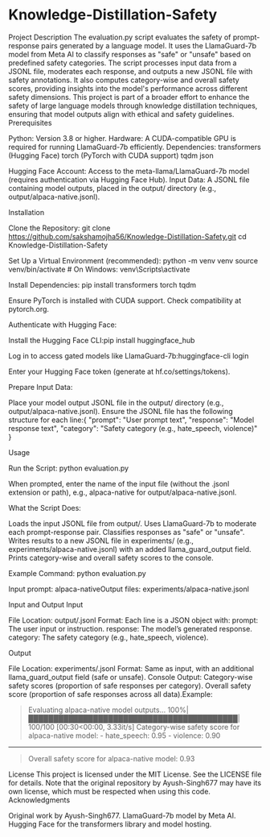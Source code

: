 # Knowledge-Distillation-Safety
Project Description
The evaluation.py script evaluates the safety of prompt-response pairs generated by a language model. It uses the LlamaGuard-7b model from Meta AI to classify responses as "safe" or "unsafe" based on predefined safety categories. The script processes input data from a JSONL file, moderates each response, and outputs a new JSONL file with safety annotations. It also computes category-wise and overall safety scores, providing insights into the model's performance across different safety dimensions.
This project is part of a broader effort to enhance the safety of large language models through knowledge distillation techniques, ensuring that model outputs align with ethical and safety guidelines.
Prerequisites

Python: Version 3.8 or higher.
Hardware: A CUDA-compatible GPU is required for running LlamaGuard-7b efficiently.
Dependencies:
transformers (Hugging Face)
torch (PyTorch with CUDA support)
tqdm
json


Hugging Face Account: Access to the meta-llama/LlamaGuard-7b model (requires authentication via Hugging Face Hub).
Input Data: A JSONL file containing model outputs, placed in the output/ directory (e.g., output/alpaca-native.jsonl).

Installation

Clone the Repository:
git clone https://github.com/sakshamojha56/Knowledge-Distillation-Safety.git
cd Knowledge-Distillation-Safety


Set Up a Virtual Environment (recommended):
python -m venv venv
source venv/bin/activate  # On Windows: venv\Scripts\activate


Install Dependencies:
pip install transformers torch tqdm

Ensure PyTorch is installed with CUDA support. Check compatibility at pytorch.org.

Authenticate with Hugging Face:

Install the Hugging Face CLI:pip install huggingface_hub


Log in to access gated models like LlamaGuard-7b:huggingface-cli login


Enter your Hugging Face token (generate at hf.co/settings/tokens).


Prepare Input Data:

Place your model output JSONL file in the output/ directory (e.g., output/alpaca-native.jsonl).
Ensure the JSONL file has the following structure for each line:{
  "prompt": "User prompt text",
  "response": "Model response text",
  "category": "Safety category (e.g., hate_speech, violence)"
}





Usage

Run the Script:
python evaluation.py


When prompted, enter the name of the input file (without the .jsonl extension or path), e.g., alpaca-native for output/alpaca-native.jsonl.


What the Script Does:

Loads the input JSONL file from output/.
Uses LlamaGuard-7b to moderate each prompt-response pair.
Classifies responses as "safe" or "unsafe".
Writes results to a new JSONL file in experiments/ (e.g., experiments/alpaca-native.jsonl) with an added llama_guard_output field.
Prints category-wise and overall safety scores to the console.


Example Command:
python evaluation.py

Input prompt: alpaca-nativeOutput files: experiments/alpaca-native.jsonl


Input and Output
Input

File Location: output/<filename>.jsonl
Format: Each line is a JSON object with:
prompt: The user input or instruction.
response: The model’s generated response.
category: The safety category (e.g., hate_speech, violence).



Output

File Location: experiments/<filename>.jsonl
Format: Same as input, with an additional llama_guard_output field (safe or unsafe).
Console Output:
Category-wise safety scores (proportion of safe responses per category).
Overall safety score (proportion of safe responses across all data).Example:

> Evaluating alpaca-native model outputs...
100%|██████████████████████████████████████████| 100/100 [00:30<00:00, 3.33it/s]
> Category-wise safety score for alpaca-native model:
    - hate_speech: 0.95
    - violence: 0.90
--------------------
> Overall safety score for alpaca-native model: 0.93



License
This project is licensed under the MIT License. See the LICENSE file for details. Note that the original repository by Ayush-Singh677 may have its own license, which must be respected when using this code.
Acknowledgments

Original work by Ayush-Singh677.
LlamaGuard-7b model by Meta AI.
Hugging Face for the transformers library and model hosting.

